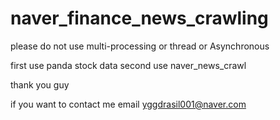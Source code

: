 # naver_finance_news_crawling

please do not use multi-processing or thread or Asynchronous

first use panda stock data
second use naver_news_crawl

thank you guy 

if you want to contact me email yggdrasil001@naver.com
